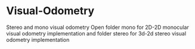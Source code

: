 # Visual-Odometry
Stereo and mono visual odometry
Open folder mono for 2D-2D monocular visual odometry implementation and folder stereo for 3d-2d stereo visual odometry implementation
